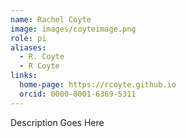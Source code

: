 ```yaml
---
name: Rachel Coyte
image: images/coyteimage.png
role: pi
aliases:
  - R. Coyte
  - R Coyte
links:
  home-page: https://rcoyte.github.io
  orcid: 0000-0001-6369-5311
---
```


Description Goes Here
